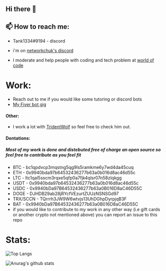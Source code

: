 ## Hi there 👋

## 📫 How to reach me: 
  * Tank1334#9194 - discord
  
  * i\'m on [networkchuk\'s discord](https://discord.gg/networkchuck) 
  
  * I moderate and help people with coding and tech problem at [world of code](https://discord.gg/coding)



# Work:
* Reach out to me if you would like some tutoring or discord bots
* [My Fiver bot gig](https://www.fiverr.com/eldartank/make-you-a-discord-bot-using-python)

#### Other:
* I work a lot with [TridentWolf](https://github.com/TridentWolfDev) so feel free to check him out.
#### Dontations:
##### Most of my work is done and distebuted free of charge an open source so feel free to contribute as you feel fit
* BTC - bc1qpdvcp3mqstng5qg9ls5ramkme6y7wd4da45cuq
* ETH - 0x9940bda97b64532436277b63a0b016d8ac46d55c
* LTC - ltc1qal5sscm3rqxe5qfp0a7fjk4qlsr07n58zlqkgg
* USDT - 0x9940bda97b64532436277b63a0b016d8ac46d55c
* USDC -  0x9940bDa97B64532436277b63a0B016D8aC46D55C
* DOGE - DJHDB29ab28jRYcfVEzurtZUUzNSNSGd97
* TRX/SCCN - TQrrrh3JW9W6wtvjs13UhDGhpDyrpjqB3F
* BAT - 0x9940bDa97B64532436277b63a0B016D8aC46D55C
* if you would like to contribute to my work in any other way (i.e gift cards or another crypto not mentioned above) you can report an issue to this repo

# Stats:
![Top Langs](https://github-readme-stats.vercel.app/api/top-langs/?username=Tank1334)



![Anurag's github stats](https://github-readme-stats.vercel.app/api?username=Tank1334)
